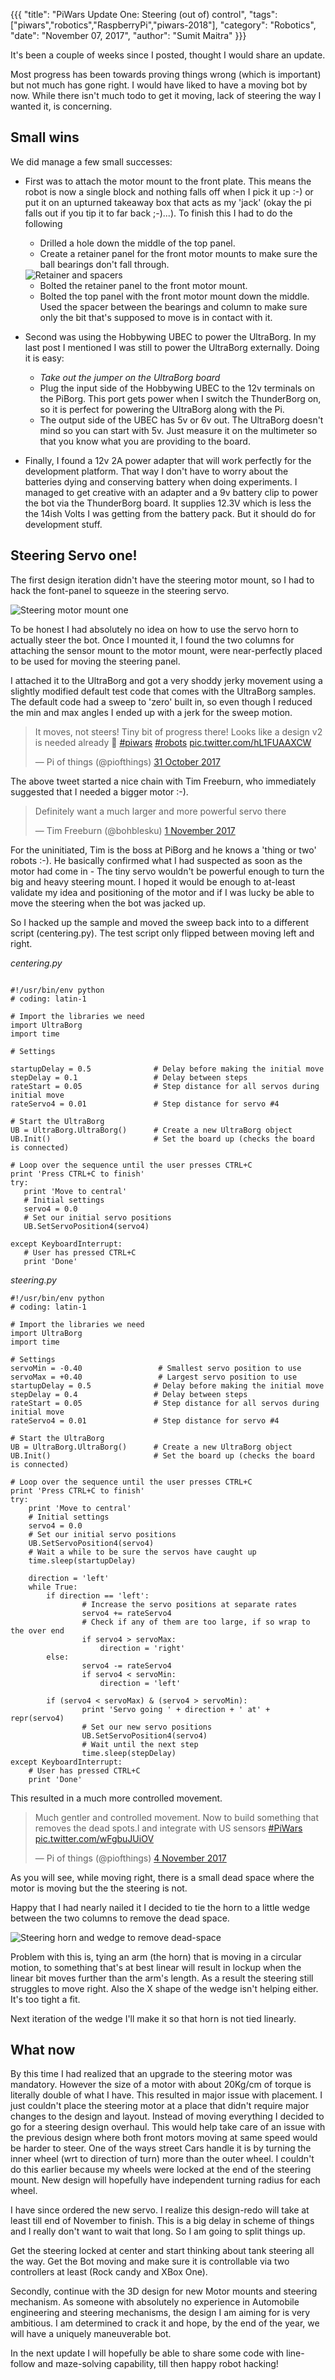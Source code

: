 {{{
  "title": "PiWars Update One: Steering (out of) control",
  "tags": ["piwars","robotics","RaspberryPi","piwars-2018"],
  "category": "Robotics",
  "date": "November 07, 2017",
  "author": "Sumit Maitra"
}}}

It's been a couple of weeks since I posted, thought I would share an update.  

Most progress has been towards proving things wrong (which is important) but not much has gone right. I would have liked to have a moving bot by now. While there isn't much todo to get it moving, lack of steering the way I wanted it, is concerning.  

## Small wins
We did manage a few small successes:

- First was to attach the motor mount to the front plate. This means the robot is now a single block and nothing falls off when I pick it up :-) or put it on an upturned takeaway box that acts as my 'jack' (okay the pi falls out if you tip it to far back ;-)...). To finish this I had to do the following
    - Drilled a hole down the middle of the top panel.
    - Create a retainer panel for the front motor mounts to make sure the ball bearings don't fall through.

    <img title="Retainer and spacers" src="/posts/images/pi-wars/pi-o-steer-spacers-and-retainer.jpg" />  

    - Bolted the retainer panel to the front motor mount.
    - Bolted the top panel with the front motor mount down the middle. Used the spacer between the bearings and column to make sure only the bit that's supposed to move is in contact with it.

- Second was using the Hobbywing UBEC to power the UltraBorg. In my last post I mentioned I was still to power the UltraBorg externally. Doing it is easy:
    - *Take out the jumper on the UltraBorg board*
    - Plug the input side of the Hobbywing UBEC to the 12v terminals on the PiBorg. This port gets power when I switch the ThunderBorg on, so it is perfect for powering the UltraBorg along with the Pi.
    - The output side of the UBEC has 5v or 6v out. The UltraBorg doesn't mind so you can start with 5v. Just measure it on the multimeter so that you know what you are providing to the board.

- Finally, I found a 12v 2A power adapter that will work perfectly for the development platform. That way I don't have to worry about the batteries dying and conserving battery when doing experiments. I managed to get creative with an adapter and a 9v battery clip to power the bot via the ThunderBorg board. It supplies 12.3V which is less the the 14ish Volts I was getting from the battery pack. But it should do for development stuff.

## Steering Servo one!

The first design iteration didn't have the steering motor mount, so I had to hack the font-panel to squeeze in the steering servo.

<img title="Steering motor mount one" src="/posts/images/pi-wars/pi-o-steer-steering-v1-01.jpg" />

To be honest I had absolutely no idea on how to use the servo horn to actually steer the bot. Once I mounted it, I found the two columns for attaching the sensor mount to the motor mount, were near-perfectly placed to be used for moving the steering panel.

I attached it to the UltraBorg and got a very shoddy jerky movement using a slightly modified default test code that comes with the UltraBorg samples. The default code had a sweep to 'zero' built in, so even though I reduced the min and max angles I ended up with a jerk for the sweep motion.

<blockquote class="twitter-tweet" data-lang="en-gb"><p lang="en" dir="ltr">It moves, not steers! Tiny bit of progress there! Looks like a design v2 is needed already 😬 <a href="https://twitter.com/hashtag/piwars?src=hash&amp;ref_src=twsrc%5Etfw">#piwars</a> <a href="https://twitter.com/hashtag/robots?src=hash&amp;ref_src=twsrc%5Etfw">#robots</a> <a href="https://t.co/hL1FUAAXCW">pic.twitter.com/hL1FUAAXCW</a></p>&mdash; Pi of things (@piofthings) <a href="https://twitter.com/piofthings/status/925507675168935936?ref_src=twsrc%5Etfw">31 October 2017</a></blockquote> <script async src="https://platform.twitter.com/widgets.js" charset="utf-8"></script>

The above tweet started a nice chain with Tim Freeburn, who immediately suggested that I needed a bigger motor :-).

<blockquote class="twitter-tweet" data-lang="en-gb"><p lang="en" dir="ltr">Definitely want a much larger and more powerful servo there</p>&mdash; Tim Freeburn (@bohblesku) <a href="https://twitter.com/bohblesku/status/925631543925755905?ref_src=twsrc%5Etfw">1 November 2017</a></blockquote> <script async src="https://platform.twitter.com/widgets.js" charset="utf-8"></script>

For the uninitiated, Tim is the boss at PiBorg and he knows a 'thing or two' robots :-). He basically confirmed what I had suspected as soon as the motor had come in - The tiny servo wouldn't be powerful enough to turn the big and heavy steering mount. I hoped it would be enough to at-least validate my idea and positioning of the motor and if I was lucky be able to move the steering when the bot was jacked up.

So I hacked up the sample and moved the sweep back into to a different script (centering.py). The test script only flipped between moving left and right.

_centering.py_  
```

#!/usr/bin/env python
# coding: latin-1

# Import the libraries we need
import UltraBorg
import time

# Settings

startupDelay = 0.5              # Delay before making the initial move
stepDelay = 0.1                 # Delay between steps
rateStart = 0.05                # Step distance for all servos during initial move
rateServo4 = 0.01               # Step distance for servo #4

# Start the UltraBorg
UB = UltraBorg.UltraBorg()      # Create a new UltraBorg object
UB.Init()                       # Set the board up (checks the board is connected)

# Loop over the sequence until the user presses CTRL+C
print 'Press CTRL+C to finish'
try:
   print 'Move to central'
   # Initial settings
   servo4 = 0.0
   # Set our initial servo positions
   UB.SetServoPosition4(servo4)

except KeyboardInterrupt:
   # User has pressed CTRL+C
   print 'Done'

```

_steering.py_  
```
#!/usr/bin/env python
# coding: latin-1

# Import the libraries we need
import UltraBorg
import time

# Settings
servoMin = -0.40                 # Smallest servo position to use
servoMax = +0.40                 # Largest servo position to use
startupDelay = 0.5              # Delay before making the initial move
stepDelay = 0.4                 # Delay between steps
rateStart = 0.05                # Step distance for all servos during initial move
rateServo4 = 0.01               # Step distance for servo #4

# Start the UltraBorg
UB = UltraBorg.UltraBorg()      # Create a new UltraBorg object
UB.Init()                       # Set the board up (checks the board is connected)

# Loop over the sequence until the user presses CTRL+C
print 'Press CTRL+C to finish'
try:
    print 'Move to central'
    # Initial settings
    servo4 = 0.0
    # Set our initial servo positions
    UB.SetServoPosition4(servo4)
    # Wait a while to be sure the servos have caught up
    time.sleep(startupDelay)

    direction = 'left'
    while True:
        if direction == 'left':
                # Increase the servo positions at separate rates
                servo4 += rateServo4
                # Check if any of them are too large, if so wrap to the over end
                if servo4 > servoMax:
                    direction = 'right'
        else:
                servo4 -= rateServo4
                if servo4 < servoMin:
                    direction = 'left'

        if (servo4 < servoMax) & (servo4 > servoMin):
                print 'Servo going ' + direction + ' at' + repr(servo4)
                # Set our new servo positions
                UB.SetServoPosition4(servo4)
                # Wait until the next step
                time.sleep(stepDelay)
except KeyboardInterrupt:
    # User has pressed CTRL+C
    print 'Done'

```

This resulted in a much more controlled movement.  

<blockquote class="twitter-tweet" data-lang="en-gb"><p lang="en" dir="ltr">Much gentler and controlled movement. Now to build something that removes the dead spots.l and integrate with US sensors <a href="https://twitter.com/hashtag/PiWars?src=hash&amp;ref_src=twsrc%5Etfw">#PiWars</a> <a href="https://t.co/wFgbuJUiOV">pic.twitter.com/wFgbuJUiOV</a></p>&mdash; Pi of things (@piofthings) <a href="https://twitter.com/piofthings/status/926814161425674248?ref_src=twsrc%5Etfw">4 November 2017</a></blockquote> <script async src="https://platform.twitter.com/widgets.js" charset="utf-8"></script>

As you will see, while moving right, there is a small dead space where the motor is moving but the the steering is not.

Happy that I had nearly nailed it I decided to tie the horn to a little wedge between the two columns to remove the dead space.

<img title="Steering horn and wedge to remove dead-space" src="/posts/images/pi-wars/pi-o-steer-steering-horn-and-wedge.jpg" />

Problem with this is, tying an arm (the horn) that is moving in a circular motion, to something that's at best linear will result in lockup when the linear bit moves further than the arm's length. As a result the steering still struggles to move right. Also the X shape of the wedge isn't helping either. It's too tight a fit.

Next iteration of the wedge I'll make it so that horn is not tied linearly.

## What now
By this time I had realized that an upgrade to the steering motor was mandatory. However the size of a motor with about 20Kg/cm of torque is literally double of what I have. This resulted in major issue with placement. I just couldn't place the steering motor at a place that didn't require major changes to the design and layout. Instead of moving everything I decided to go for a steering design overhaul. This would help take care of an issue with the previous design where both front motors moving at same speed would be harder to steer. One of the ways street Cars handle it is by turning the inner wheel (wrt to direction of turn) more than the outer wheel. I couldn't do this earlier because my wheels were locked at the end of the steering mount. New design will hopefully have independent turning radius for each wheel.

I have since ordered the new servo. I realize this design-redo will take at least till end of November to finish. This is a big delay in scheme of things and I really don't want to wait that long. So I am going to split things up.

Get the steering locked at center and start thinking about tank steering all the way. Get the Bot moving and make sure it is controllable via two controllers at least (Rock candy and XBox One).

Secondly, continue with the 3D design for new Motor mounts and steering mechanism. As someone with absolutely no experience in Automobile engineering and steering mechanisms, the design I am aiming for is very ambitious. I am determined to crack it and hope, by the end of the year, we will have a uniquely maneuverable bot.

In the next update I will hopefully be able to share some code with line-follow and maze-solving capability, till then happy robot hacking!
